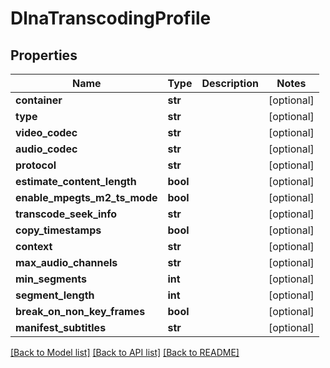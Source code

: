 # DlnaTranscodingProfile

## Properties
Name | Type | Description | Notes
------------ | ------------- | ------------- | -------------
**container** | **str** |  | [optional] 
**type** | **str** |  | [optional] 
**video_codec** | **str** |  | [optional] 
**audio_codec** | **str** |  | [optional] 
**protocol** | **str** |  | [optional] 
**estimate_content_length** | **bool** |  | [optional] 
**enable_mpegts_m2_ts_mode** | **bool** |  | [optional] 
**transcode_seek_info** | **str** |  | [optional] 
**copy_timestamps** | **bool** |  | [optional] 
**context** | **str** |  | [optional] 
**max_audio_channels** | **str** |  | [optional] 
**min_segments** | **int** |  | [optional] 
**segment_length** | **int** |  | [optional] 
**break_on_non_key_frames** | **bool** |  | [optional] 
**manifest_subtitles** | **str** |  | [optional] 

[[Back to Model list]](../README.md#documentation-for-models) [[Back to API list]](../README.md#documentation-for-api-endpoints) [[Back to README]](../README.md)

